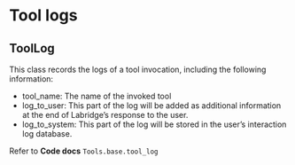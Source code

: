 # Tool logs

## ToolLog
This class records the logs of a tool invocation, including the following information:

- tool_name: The name of the invoked tool
- log_to_user: This part of the log will be added as additional information at the end of Labridge’s response to the user.
- log_to_system: This part of the log will be stored in the user’s interaction log database.

Refer to **Code docs** `Tools.base.tool_log`